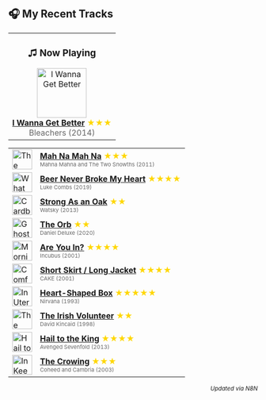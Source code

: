 

<!-- SPOTIFY_RECENTLY_PLAYED:START -->
## 🎧 My Recent Tracks

<div align='center'>
<table>
<tr>
<td align='center'>
<h3>♫ Now Playing</h3>
<a href="https://open.spotify.com/track/1RwwmiVtLAtPmxAqKVfwgG"><img src="https://i.scdn.co/image/ab67616d0000b273d9c7516258eb58d793d49e2e" width="100" height="100" alt="I Wanna Get Better" /></a>
<br><a href="https://open.spotify.com/track/1RwwmiVtLAtPmxAqKVfwgG"><b>I Wanna Get Better</b></a><span style="color: gold;"> ★★★</span><br><span style="color: #666;">Bleachers (2014)</span>
</td>
</tr>
</table>
</div>

<table>
<tr>
<td width="40"><a href="https://open.spotify.com/track/4rVrHxLGV2iSN4nJtI9hKh"><img src="https://i.scdn.co/image/ab67616d0000b27349975a26b5562064db3a552b" width="40" height="40" alt="The Muppets (Original Motion Picture Soundtrack)" /></a></td>
<td><a href="https://open.spotify.com/track/4rVrHxLGV2iSN4nJtI9hKh"><b>Mah Na Mah Na</b></a><span style="color: gold;"> ★★★</span><br><span style="font-size: 11px; color: #666;">Mahna Mahna and The Two Snowths (2011)</span></td>
</tr>
<tr>
<td width="40"><a href="https://open.spotify.com/track/7aEtlGHoiPAfRB084NiDmx"><img src="https://i.scdn.co/image/ab67616d0000b273429d8ec28f865acf2a927c2d" width="40" height="40" alt="What You See Is What You Get" /></a></td>
<td><a href="https://open.spotify.com/track/7aEtlGHoiPAfRB084NiDmx"><b>Beer Never Broke My Heart</b></a><span style="color: gold;"> ★★★★</span><br><span style="font-size: 11px; color: #666;">Luke Combs (2019)</span></td>
</tr>
<tr>
<td width="40"><a href="https://open.spotify.com/track/3nOEWcVEwqH6bPecKSYaHQ"><img src="https://i.scdn.co/image/ab67616d0000b2731f81dec4c6e5a290f0bca4e8" width="40" height="40" alt="Cardboard Castles" /></a></td>
<td><a href="https://open.spotify.com/track/3nOEWcVEwqH6bPecKSYaHQ"><b>Strong As an Oak</b></a><span style="color: gold;"> ★★</span><br><span style="font-size: 11px; color: #666;">Watsky (2013)</span></td>
</tr>
<tr>
<td width="40"><a href="https://open.spotify.com/track/0Dq9fMtiubl73UQCiKRYi8"><img src="https://i.scdn.co/image/ab67616d0000b273eece10ee539479b08711a839" width="40" height="40" alt="Ghostrunner (Original Soundtrack)" /></a></td>
<td><a href="https://open.spotify.com/track/0Dq9fMtiubl73UQCiKRYi8"><b>The Orb</b></a><span style="color: gold;"> ★★</span><br><span style="font-size: 11px; color: #666;">Daniel Deluxe (2020)</span></td>
</tr>
<tr>
<td width="40"><a href="https://open.spotify.com/track/1MvJno497VkQR3RsiJcRVm"><img src="https://i.scdn.co/image/ab67616d0000b273289320ef78f164a472698926" width="40" height="40" alt="Morning View" /></a></td>
<td><a href="https://open.spotify.com/track/1MvJno497VkQR3RsiJcRVm"><b>Are You In?</b></a><span style="color: gold;"> ★★★★</span><br><span style="font-size: 11px; color: #666;">Incubus (2001)</span></td>
</tr>
<tr>
<td width="40"><a href="https://open.spotify.com/track/3OOFEF20WqtsUPcRbPY3L7"><img src="https://i.scdn.co/image/ab67616d0000b27331dc2b6da1570a9c8929e0f6" width="40" height="40" alt="Comfort Eagle" /></a></td>
<td><a href="https://open.spotify.com/track/3OOFEF20WqtsUPcRbPY3L7"><b>Short Skirt / Long Jacket</b></a><span style="color: gold;"> ★★★★</span><br><span style="font-size: 11px; color: #666;">CAKE (2001)</span></td>
</tr>
<tr>
<td width="40"><a href="https://open.spotify.com/track/11LmqTE2naFULdEP94AUBa"><img src="https://i.scdn.co/image/ab67616d0000b273aca059cebc1841277db22d1c" width="40" height="40" alt="In Utero (Deluxe Edition)" /></a></td>
<td><a href="https://open.spotify.com/track/11LmqTE2naFULdEP94AUBa"><b>Heart-Shaped Box</b></a><span style="color: gold;"> ★★★★★</span><br><span style="font-size: 11px; color: #666;">Nirvana (1993)</span></td>
</tr>
<tr>
<td width="40"><a href="https://open.spotify.com/track/5N7qskiLKyT8vHnTm3Emrd"><img src="https://i.scdn.co/image/ab67616d0000b2734bc377c41ab14f2ffa219ea1" width="40" height="40" alt="The Irish Volunteer" /></a></td>
<td><a href="https://open.spotify.com/track/5N7qskiLKyT8vHnTm3Emrd"><b>The Irish Volunteer</b></a><span style="color: gold;"> ★★</span><br><span style="font-size: 11px; color: #666;">David Kincaid (1998)</span></td>
</tr>
<tr>
<td width="40"><a href="https://open.spotify.com/track/5anCkDvJ17aznvK5TED5uo"><img src="https://i.scdn.co/image/ab67616d0000b2730ea1ecb2d5271c2db402b0c2" width="40" height="40" alt="Hail to the King" /></a></td>
<td><a href="https://open.spotify.com/track/5anCkDvJ17aznvK5TED5uo"><b>Hail to the King</b></a><span style="color: gold;"> ★★★★</span><br><span style="font-size: 11px; color: #666;">Avenged Sevenfold (2013)</span></td>
</tr>
<tr>
<td width="40"><a href="https://open.spotify.com/track/7fT97iUO2mul3BIAAut70b"><img src="https://i.scdn.co/image/ab67616d0000b27388f43dfa46119115be9712dc" width="40" height="40" alt="In Keeping Secrets Of Silent Earth: 3" /></a></td>
<td><a href="https://open.spotify.com/track/7fT97iUO2mul3BIAAut70b"><b>The Crowing</b></a><span style="color: gold;"> ★★★</span><br><span style="font-size: 11px; color: #666;">Coheed and Cambria (2003)</span></td>
</tr>
</table>

<div align='right'><sub><i>Updated via N8N</i></sub></div>

<!-- SPOTIFY_RECENTLY_PLAYED:END -->